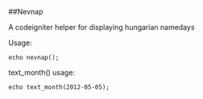 ##Nevnap

A codeigniter helper for displaying hungarian namedays

Usage:

    echo nevnap();

text_month() usage:

    echo text_month(2012-05-05); 
